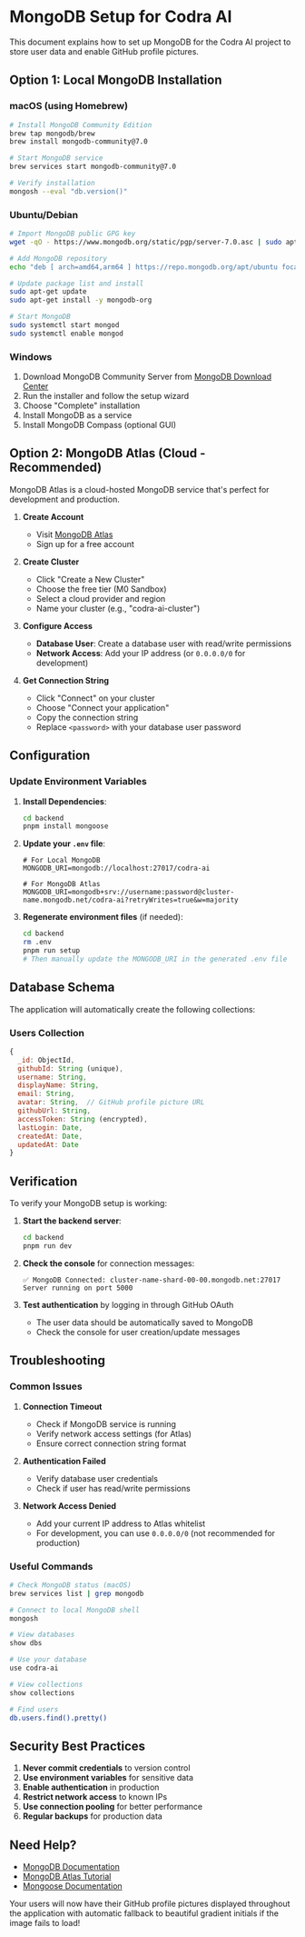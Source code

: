 # MongoDB Setup for Codra AI

This document explains how to set up MongoDB for the Codra AI project to store user data and enable GitHub profile pictures.

## Option 1: Local MongoDB Installation

### macOS (using Homebrew)

```bash
# Install MongoDB Community Edition
brew tap mongodb/brew
brew install mongodb-community@7.0

# Start MongoDB service
brew services start mongodb-community@7.0

# Verify installation
mongosh --eval "db.version()"
```

### Ubuntu/Debian

```bash
# Import MongoDB public GPG key
wget -qO - https://www.mongodb.org/static/pgp/server-7.0.asc | sudo apt-key add -

# Add MongoDB repository
echo "deb [ arch=amd64,arm64 ] https://repo.mongodb.org/apt/ubuntu focal/mongodb-org/7.0 multiverse" | sudo tee /etc/apt/sources.list.d/mongodb-org-7.0.list

# Update package list and install
sudo apt-get update
sudo apt-get install -y mongodb-org

# Start MongoDB
sudo systemctl start mongod
sudo systemctl enable mongod
```

### Windows

1. Download MongoDB Community Server from [MongoDB Download Center](https://www.mongodb.com/try/download/community)
2. Run the installer and follow the setup wizard
3. Choose "Complete" installation
4. Install MongoDB as a service
5. Install MongoDB Compass (optional GUI)

## Option 2: MongoDB Atlas (Cloud - Recommended)

MongoDB Atlas is a cloud-hosted MongoDB service that's perfect for development and production.

1. **Create Account**

   - Visit [MongoDB Atlas](https://www.mongodb.com/atlas)
   - Sign up for a free account

2. **Create Cluster**

   - Click "Create a New Cluster"
   - Choose the free tier (M0 Sandbox)
   - Select a cloud provider and region
   - Name your cluster (e.g., "codra-ai-cluster")

3. **Configure Access**

   - **Database User**: Create a database user with read/write permissions
   - **Network Access**: Add your IP address (or `0.0.0.0/0` for development)

4. **Get Connection String**
   - Click "Connect" on your cluster
   - Choose "Connect your application"
   - Copy the connection string
   - Replace `<password>` with your database user password

## Configuration

### Update Environment Variables

1. **Install Dependencies**:

   ```bash
   cd backend
   pnpm install mongoose
   ```

2. **Update your `.env` file**:

   ```env
   # For Local MongoDB
   MONGODB_URI=mongodb://localhost:27017/codra-ai

   # For MongoDB Atlas
   MONGODB_URI=mongodb+srv://username:password@cluster-name.mongodb.net/codra-ai?retryWrites=true&w=majority
   ```

3. **Regenerate environment files** (if needed):
   ```bash
   cd backend
   rm .env
   pnpm run setup
   # Then manually update the MONGODB_URI in the generated .env file
   ```

## Database Schema

The application will automatically create the following collections:

### Users Collection

```javascript
{
  _id: ObjectId,
  githubId: String (unique),
  username: String,
  displayName: String,
  email: String,
  avatar: String,  // GitHub profile picture URL
  githubUrl: String,
  accessToken: String (encrypted),
  lastLogin: Date,
  createdAt: Date,
  updatedAt: Date
}
```

## Verification

To verify your MongoDB setup is working:

1. **Start the backend server**:

   ```bash
   cd backend
   pnpm run dev
   ```

2. **Check the console** for connection messages:

   ```
   ✅ MongoDB Connected: cluster-name-shard-00-00.mongodb.net:27017
   Server running on port 5000
   ```

3. **Test authentication** by logging in through GitHub OAuth
   - The user data should be automatically saved to MongoDB
   - Check the console for user creation/update messages

## Troubleshooting

### Common Issues

1. **Connection Timeout**

   - Check if MongoDB service is running
   - Verify network access settings (for Atlas)
   - Ensure correct connection string format

2. **Authentication Failed**

   - Verify database user credentials
   - Check if user has read/write permissions

3. **Network Access Denied**
   - Add your current IP address to Atlas whitelist
   - For development, you can use `0.0.0.0/0` (not recommended for production)

### Useful Commands

```bash
# Check MongoDB status (macOS)
brew services list | grep mongodb

# Connect to local MongoDB shell
mongosh

# View databases
show dbs

# Use your database
use codra-ai

# View collections
show collections

# Find users
db.users.find().pretty()
```

## Security Best Practices

1. **Never commit credentials** to version control
2. **Use environment variables** for sensitive data
3. **Enable authentication** in production
4. **Restrict network access** to known IPs
5. **Use connection pooling** for better performance
6. **Regular backups** for production data

## Need Help?

- [MongoDB Documentation](https://docs.mongodb.com/)
- [MongoDB Atlas Tutorial](https://docs.atlas.mongodb.com/getting-started/)
- [Mongoose Documentation](https://mongoosejs.com/docs/)

Your users will now have their GitHub profile pictures displayed throughout the application with automatic fallback to beautiful gradient initials if the image fails to load!
